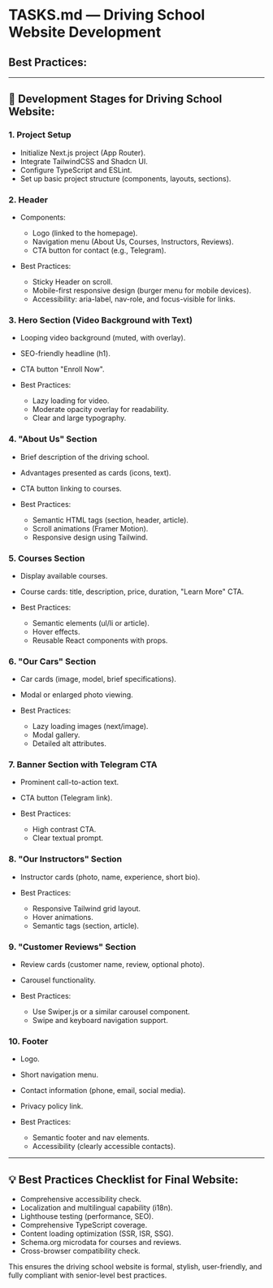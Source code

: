 # TASKS.md — Driving School Website Development

## Best Practices:

---

## 🚀 Development Stages for Driving School Website:

### 1. Project Setup

* Initialize Next.js project (App Router).
* Integrate TailwindCSS and Shadcn UI.
* Configure TypeScript and ESLint.
* Set up basic project structure (components, layouts, sections).

### 2. Header

* Components:

  * Logo (linked to the homepage).
  * Navigation menu (About Us, Courses, Instructors, Reviews).
  * CTA button for contact (e.g., Telegram).
* Best Practices:

  * Sticky Header on scroll.
  * Mobile-first responsive design (burger menu for mobile devices).
  * Accessibility: aria-label, nav-role, and focus-visible for links.

### 3. Hero Section (Video Background with Text)

* Looping video background (muted, with overlay).
* SEO-friendly headline (h1).
* CTA button "Enroll Now".
* Best Practices:

  * Lazy loading for video.
  * Moderate opacity overlay for readability.
  * Clear and large typography.

### 4. "About Us" Section

* Brief description of the driving school.
* Advantages presented as cards (icons, text).
* CTA button linking to courses.
* Best Practices:

  * Semantic HTML tags (section, header, article).
  * Scroll animations (Framer Motion).
  * Responsive design using Tailwind.

### 5. Courses Section

* Display available courses.
* Course cards: title, description, price, duration, "Learn More" CTA.
* Best Practices:

  * Semantic elements (ul/li or article).
  * Hover effects.
  * Reusable React components with props.

### 6. "Our Cars" Section

* Car cards (image, model, brief specifications).
* Modal or enlarged photo viewing.
* Best Practices:

  * Lazy loading images (next/image).
  * Modal gallery.
  * Detailed alt attributes.

### 7. Banner Section with Telegram CTA

* Prominent call-to-action text.
* CTA button (Telegram link).
* Best Practices:

  * High contrast CTA.
  * Clear textual prompt.

### 8. "Our Instructors" Section

* Instructor cards (photo, name, experience, short bio).
* Best Practices:

  * Responsive Tailwind grid layout.
  * Hover animations.
  * Semantic tags (section, article).

### 9. "Customer Reviews" Section

* Review cards (customer name, review, optional photo).
* Carousel functionality.
* Best Practices:

  * Use Swiper.js or a similar carousel component.
  * Swipe and keyboard navigation support.

### 10. Footer

* Logo.
* Short navigation menu.
* Contact information (phone, email, social media).
* Privacy policy link.
* Best Practices:

  * Semantic footer and nav elements.
  * Accessibility (clearly accessible contacts).

---

## 💡 Best Practices Checklist for Final Website:

* Comprehensive accessibility check.
* Localization and multilingual capability (i18n).
* Lighthouse testing (performance, SEO).
* Comprehensive TypeScript coverage.
* Content loading optimization (SSR, ISR, SSG).
* Schema.org microdata for courses and reviews.
* Cross-browser compatibility check.

This ensures the driving school website is formal, stylish, user-friendly, and fully compliant with senior-level best practices.
